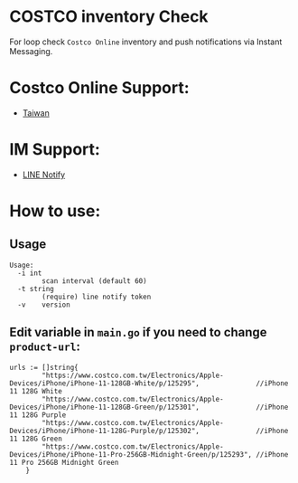 # COSTCO inventory Check

For loop check `Costco Online` inventory and push notifications via Instant Messaging.

# Costco Online Support:
- [Taiwan](https://www.costco.com.tw/)

# IM Support:
- [LINE Notify](https://notify-bot.line.me/)


# How to use:
## Usage
```
Usage:
  -i int
        scan interval (default 60)
  -t string
        (require) line notify token
  -v    version
```

## Edit variable in `main.go` if you need to change `product-url`:

```
urls := []string{
		"https://www.costco.com.tw/Electronics/Apple-Devices/iPhone/iPhone-11-128GB-White/p/125295",              //iPhone 11 128G White
		"https://www.costco.com.tw/Electronics/Apple-Devices/iPhone/iPhone-11-128GB-Green/p/125301",              //iPhone 11 128G Purple
		"https://www.costco.com.tw/Electronics/Apple-Devices/iPhone/iPhone-11-128G-Purple/p/125302",              //iPhone 11 128G Green
		"https://www.costco.com.tw/Electronics/Apple-Devices/iPhone/iPhone-11-Pro-256GB-Midnight-Green/p/125293", //iPhone 11 Pro 256GB Midnight Green
	}
```